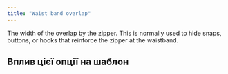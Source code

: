 ```yaml
---
title: "Waist band overlap"
---
```


The width of the overlap by the zipper. This is normally used to hide snaps, buttons, or hooks that reinforce the zipper at the waistband.

## Вплив цієї опції на шаблон



